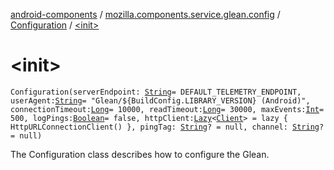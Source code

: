 [android-components](../../index.md) / [mozilla.components.service.glean.config](../index.md) / [Configuration](index.md) / [&lt;init&gt;](./-init-.md)

# &lt;init&gt;

`Configuration(serverEndpoint: `[`String`](https://kotlinlang.org/api/latest/jvm/stdlib/kotlin/-string/index.html)` = DEFAULT_TELEMETRY_ENDPOINT, userAgent: `[`String`](https://kotlinlang.org/api/latest/jvm/stdlib/kotlin/-string/index.html)` = "Glean/${BuildConfig.LIBRARY_VERSION} (Android)", connectionTimeout: `[`Long`](https://kotlinlang.org/api/latest/jvm/stdlib/kotlin/-long/index.html)` = 10000, readTimeout: `[`Long`](https://kotlinlang.org/api/latest/jvm/stdlib/kotlin/-long/index.html)` = 30000, maxEvents: `[`Int`](https://kotlinlang.org/api/latest/jvm/stdlib/kotlin/-int/index.html)` = 500, logPings: `[`Boolean`](https://kotlinlang.org/api/latest/jvm/stdlib/kotlin/-boolean/index.html)` = false, httpClient: `[`Lazy`](https://kotlinlang.org/api/latest/jvm/stdlib/kotlin/-lazy/index.html)`<`[`Client`](../../mozilla.components.concept.fetch/-client/index.md)`> = lazy { HttpURLConnectionClient() }, pingTag: `[`String`](https://kotlinlang.org/api/latest/jvm/stdlib/kotlin/-string/index.html)`? = null, channel: `[`String`](https://kotlinlang.org/api/latest/jvm/stdlib/kotlin/-string/index.html)`? = null)`

The Configuration class describes how to configure the Glean.

